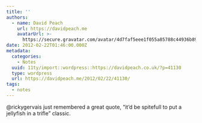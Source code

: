 ```yaml
---
title: ''
authors:
  - name: David Peach
    url: https://davidpeach.me
    avatarUrl: >-
      https://secure.gravatar.com/avatar/4d7faf5eee1f055a85788c44936b8995eaab6dfb004e7854ec747ccb272e91ee?s=96&d=mm&r=g
date: 2012-02-22T01:46:00.000Z
metadata:
  categories:
    - Notes
  uuid: 11ty/import::wordpress::https://davidpeach.co.uk/?p=41130
  type: wordpress
  url: https://davidpeach.me/2012/02/22/41130/
tags:
  - notes
---
```

@rickygervais just remembered a great quote, “it’d be spitefull to put a jellyfish in a trifle” classic.